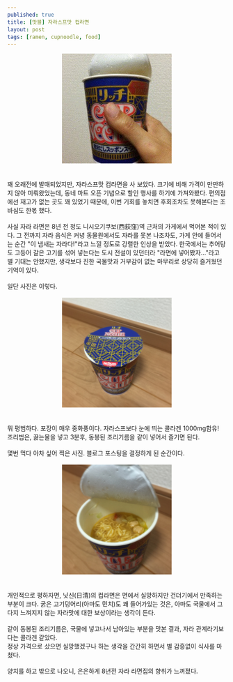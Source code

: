 ```yaml
---
published: true
title: [맛블] 자라스프맛 컵라면
layout: post
tags: [ramen, cupnoodle, food]
---
```

<div style="text-align:center;"><img src="img/IMG_0294.jpg" width="50%"></div><br>
<br>
꽤 오래전에 발매되었지만, 자라스프맛 컵라면을 사 보았다. 크기에 비해 가격이 만만하지 않아 미뤄왔었는데, 동네 마트 오픈 기념으로 할인 행사를 하기에 가져와봤다. 편의점에선 재고가 없는 곳도 꽤 있었기 때문에, 이번 기회를 놓치면 후회조차도 못해본다는 조바심도 한몫 했다.<br>
<br>
사실 자라 라면은 8년 전 정도 니시오기쿠보(西荻窪)역 근처의 가게에서 먹어본 적이 있다. 그 전까지 자라 음식은 커녕 동물원에서도 자라를 못본 나조차도, 가게 안에 들어서는 순간 "이 냄새는 자라다!"라고 느낄 정도로 강렬한 인상을 받았다. 한국에서는 추어탕도 고등어 갈은 고기를 섞어 넣는다는 도시 전설이 있던터라 "라면에 넣어봤자..."라고 별 기대는 안했지만, 생각보다 진한 국물맛과 거부감이 없는 마무리로 상당히 즐거웠던 기억이 있다.<br>
<br>
일단 사진은 이렇다.<br>
<br>
<div style="text-align:center;"><img src="img/IMG_0287.jpg" width="50%"></div><br>
<br>
뭐 평범하다. 포장이 매우 중화풍이다. 자라스프보다 눈에 띄는 콜라겐 1000mg함유!<br>
조리법은, 끓는물을 넣고 3분후, 동봉된 조리기름을 같이 넣어서 즐기면 된다.<br>
<br>
몇번 먹다 아차 싶어 찍은 사진. 블로그 포스팅을 결정하게 된 순간이다.<br>
<br>
<div style="text-align:center;"><img src="img/IMG_0288.jpg" width="50%"></div><br>
<br>
개인적으로 평하자면, 닛신(日清)의 컵라면은 면에서 실망하지만 건더기에서 만족하는 부분이 크다. 굵은 고기덩어리(아마도 민치)도 꽤 들어가있는 것은, 아마도 국물에서 그다지 느껴지지 않는 자라맛에 대한 보상이라는 생각이 든다.<br>
<br>
같이 동봉된 조리기름은, 국물에 넣고나서 남아있는 부분을 맛본 결과, 자라 관계라기보다는 콜라겐 같았다.<br>
정상 가격으로 샀으면 실망했겠구나 하는 생각을 간간히 하면서 별 감흥없이 식사를 마쳤다.<br>
<br>
양치를 하고 밖으로 나오니, 은은하게 8년전 자라 라면집의 향취가 느껴졌다.